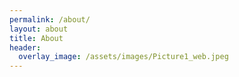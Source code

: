 ```yaml
---
permalink: /about/
layout: about
title: About
header:
  overlay_image: /assets/images/Picture1_web.jpeg
---
```

<!-- Your about page content goes here -->

